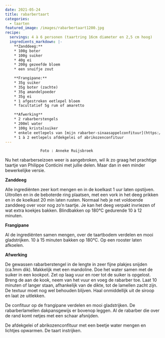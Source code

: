 ```yaml
---
date: 2021-05-24
title: rabarbertaart
categories:
  - taarten
featured_image: /images/rabarbertaart1200.jpg
recipe:
  servings: 4 à 6 personen (taartring 16cm diameter en 2,5 cm hoog)
  ingredients_markdown: |-
    **Zanddeeg:**
    * 100g boter    * 100g suiker    * 40g ei    * 200g gezeefde bloem    * een snuifje zout

    **Frangipane:**    * 35g suiker    * 35g boter (zachte)    * 35g amandelpoeder    * 35g ei    * 1 afgestreken eetlepel bloem    * facultatief 5g rum of amaretto
    **Afwerking**
    * 2 rabarberstengels
    * 200ml water
    * 100g kristalsuiker
    * enkele eetlepels van [mijn rabarber-sinaasappelconfituur](https://fabilicious.be/recipes/confituurenchocopasta/2019/04/24/Rabarber_sinaasappelconfituur/) of andere confituur
    * 1 à 2 eetlepels afdekgelei of abrikozenconfituur
---
```


					Foto : Anneke Ruijsbroek

Nu het rabarberseizoen weer is aangebroken, wil ik zo graag het prachtige taartje van Philippe Conticini met jullie delen. Maar dan in een minder bewerkelijke versie. 

<!--more-->

**Zanddeeg**

Alle ingrediënten zeer kort mengen en in de koelkast  1 uur laten opstijven.Uitrollen en in de beboterde ring plaatsen, met een vork in het deeg prikken en in de koelkast 20 min laten rusten.
Normaal heb je net voldoende zanddeeg over voor nog zo’n taartje.
Je kan het deeg verpakt invriezen of wat extra koekjes bakken.
Blindbakken op 180°C gedurende 10 à 12 minuten.

**Frangipane**

Al de ingrediënten samen mengen, over de taartbodem verdelen en mooi gladstrijken.
10 à 15 minuten bakken op 180°C.
Op een rooster laten afkoelen.

**Afwerking**

De gewassen rabarberstengel in de lengte in zeer fijne plakjes snijden (ca.1mm dik). Makkelijk met een mandoline.
Doe het water samen met de suiker in een kookpot. Zet op laag vuur en roer tot de suiker is opgelost. Breng de aan de kook, neem van het vuur en voeg de rabarber toe. Laat 10 minuten of langer staan, afhankelijk van de dikte, tot de lamellen zacht zijn. De textuur moet nog wel behouden blijven. Haal onmiddellijk uit de siroop en laat ze uitlekken.

De confituur op de frangipane verdelen en mooi gladstrijken. 
De rabarberlamellen dakpansgewijs er bovenop leggen. Al de rabarber die over de rand komt netjes met een schaar afsnijden.

De afdekgelei of abrikozenconfituur met een beetje water mengen en lichtjes opwarmen. De taart instrijken.